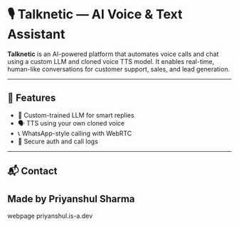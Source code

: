 # 🎙️ Talknetic — AI Voice & Text Assistant

**Talknetic** is an AI-powered platform that automates voice calls and chat using a custom LLM and cloned voice TTS model. It enables real-time, human-like conversations for customer support, sales, and lead generation.

---

## 🚀 Features
- 🤖 Custom-trained LLM for smart replies  
- 🗣️ TTS using your own cloned voice  
- 📞 WhatsApp-style calling with WebRTC  
- 🔐 Secure auth and call logs

---


📬 Contact
---
Made by Priyanshul Sharma
--
webpage priyanshul.is-a.dev
